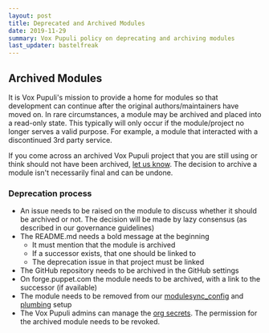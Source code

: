 ```yaml
---
layout: post
title: Deprecated and Archived Modules
date: 2019-11-29
summary: Vox Pupuli policy on deprecating and archiving modules
last_updater: bastelfreak
---
```


## Archived Modules

It is Vox Pupuli's mission to provide a home for modules so that development can continue after the original authors/maintainers have moved on.
In rare circumstances, a module may be archived and placed into a read-only state.  This typically will only occur if the module/project no longer serves a valid
purpose.  For example, a module that interacted with a discontinued 3rd party service.

If you come across an archived Vox Pupuli project that you are still using or think should not have been archived, [let us know][email].
The decision to archive a module isn't necessarily final and can be undone.

### Deprecation process

* An issue needs to be raised on the module to discuss whether it should be archived or not. The decision will be made by lazy consensus (as described in our governance guidelines)
* The README.md needs a bold message at the beginning
  * It must mention that the module is archived
  * If a successor exists, that one should be linked to
  * The deprecation issue in that project must be linked
* The GitHub repository needs to be archived in the GitHub settings
* On forge.puppet.com the module needs to be archived, with a link to the successor (if available)
* The module needs to be removed from our [modulesync_config][mc] and [plumbing][pl] setup
* The Vox Pupuli admins can manage the [org secrets][secrets]. The permission for the archived module needs to be revoked.

[email]: https://groups.io/g/voxpupuli/topics
[mc]: https://github.com/voxpupuli/modulesync_config/blob/master/managed_modules.yml
[pl]: https://github.com/voxpupuli/plumbing/blob/master/share/modules
[secrets]: https://github.com/organizations/voxpupuli/settings/secrets/actions
